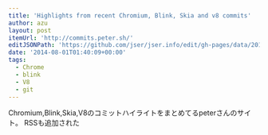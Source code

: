 ```yaml
---
title: 'Highlights from recent Chromium, Blink, Skia and v8 commits'
author: azu
layout: post
itemUrl: 'http://commits.peter.sh/'
editJSONPath: 'https://github.com/jser/jser.info/edit/gh-pages/data/2014/08/index.json'
date: '2014-08-01T01:40:09+00:00'
tags:
  - Chrome
  - blink
  - V8
  - git
---
```

Chromium,Blink,Skia,V8のコミットハイライトをまとめてるpeterさんのサイト。
RSSも追加された

